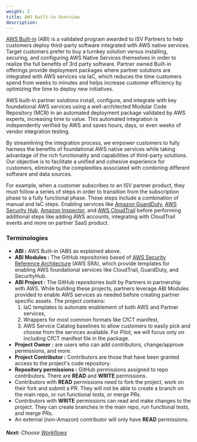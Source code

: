 ```yaml
---
weight: 2
title: AWS Built-in Overview
description: 
---
```


[AWS Built-in](https://aws.amazon.com/partners/built-in-partner-solutions/) (ABI) is a validated program awarded to ISV Partners to help customers deploy third-party software integrated with AWS native services. Target customers prefer to buy a turnkey solution versus installing, securing, and configuring AWS Native Services themselves in order to realize the full benefits of 3rd party software. Partner owned Built-in offerings provide deployment packages where partner solutions are integrated with AWS services via IaC, which reduces the time customers spend from weeks to minutes and helps increase customer efficiency by optimizing the time to deploy new initiatives.

AWS built-in partner solutions install, configure, and integrate with key foundational AWS services using a well-architected Modular Code Repository (MCR) in an automated deployment package validated by AWS experts, increasing time to value. This automated integration is independently verified by AWS and saves hours, days, or even weeks of vendor integration testing.

By streamlining the integration process, we empower customers to fully harness the benefits of foundational AWS native services while taking advantage of the rich functionality and capabilities of third-party solutions. Our objective is to facilitate a unified and cohesive experience for customers, eliminating the complexities associated with combining different software and data sources.

For example, when a customer subscribes to an ISV partner product, they must follow a series of steps in order to transition from the subscription phase to a fully functional phase. These steps include a combination of manual and IaC steps. Enabling services like [Amazon GuardDuty](https://aws.amazon.com/guardduty/), [AWS Security Hub](https://aws.amazon.com/security-hub/), [Amazon Inspector](https://aws.amazon.com/inspector/), and [AWS CloudTrail](https://aws.amazon.com/cloudtrail/) before performing additional steps like adding AWS accounts, integrating with CloudTrail events and more on partner SaaS product.

### Terminologies

* **ABI :** AWS Built-in (ABI) as explained above.
* **ABI Modules :** The GitHub repositories based of [AWS Security Reference Architecture](https://docs.aws.amazon.com/prescriptive-guidance/latest/security-reference-architecture/welcome.html) (AWS SRA), which provide templates for enabling AWS foundational services like CloudTrail, GuardDuty, and SecurityHub.
* **ABI Project :** The GitHub repositories built by Partners in partnership with AWS. While building these projects, partners leverage ABI Modules provided to enable AWS services as needed before creating partner specific assets. The project contains:
    1. IaC templates to automate enablement of both AWS and Partner services, 
    2. Wrappers for most common formats like CfCT manifest, 
    3. AWS Service Catalog baselines to allow customers to easily pick and choose from the services available. 
For Pilot, we will focus only on including CfCT manifest file in the package.
* **Project Owner :** are users who can add contributors, change/approve permissions, and more.
* **Project Contributor :** Contributors are those that have been granted access to the project's code repository.
* **Repository permissions :** GitHub permissions assigned to repo contributors. There are **READ** and **WRITE** permissions. 
* Contributors with **READ** permissions need to fork the project, work on their fork and submit a PR. They will not be able to create a branch on the main repo, or run functional tests, or merge PRs.
* Contributors with **WRITE** permissions can read and make changes to the project. They can create branches in the main repo, run functional tests, and merge PRs.
* An external (non-Amazon) contributor will only have **READ** permissions.

###### **Next:** Choose [Workflows](/workflows/index.html)